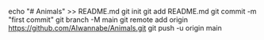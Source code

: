 echo "# Animals" >> README.md
git init
git add README.md
git commit -m "first commit"
git branch -M main
git remote add origin https://github.com/AIwannabe/Animals.git
git push -u origin main

